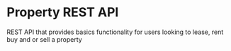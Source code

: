 # Property REST API

REST API that provides basics functionality for users looking to lease, rent buy and  or sell a property 
